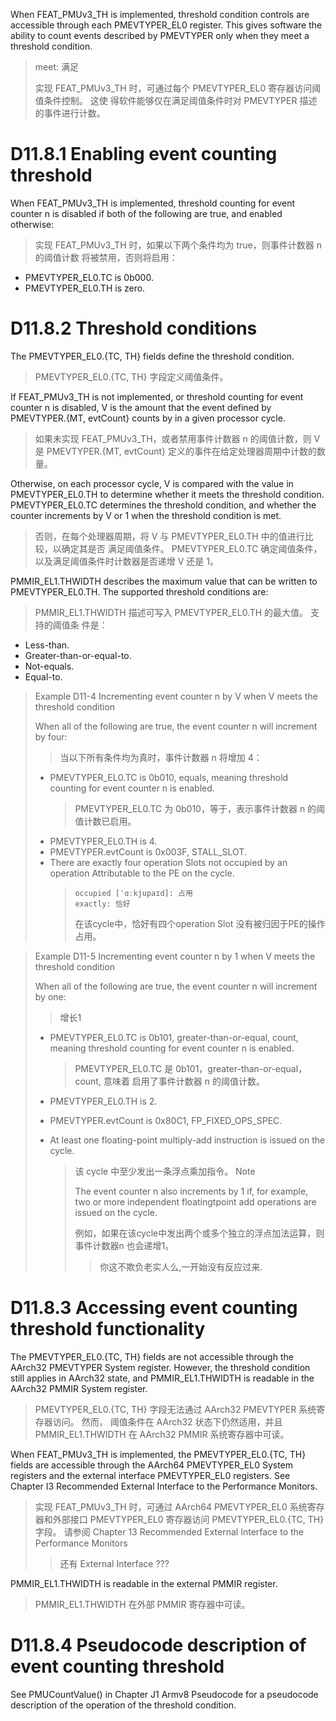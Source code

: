 When FEAT_PMUv3_TH is implemented, threshold condition controls are accessible
through each PMEVTYPER<n>_EL0 register. This gives software the ability to
count events described by PMEVTYPER<n> only when they meet a threshold
condition.

> meet: 满足
>
> 实现 FEAT_PMUv3_TH 时，可通过每个 PMEVTYPER_EL0 寄存器访问阈值条件控制。 这使
> 得软件能够仅在满足阈值条件时对 PMEVTYPER 描述的事件进行计数。

# D11.8.1 Enabling event counting threshold
When FEAT_PMUv3_TH is implemented, threshold counting for event counter n is
disabled if both of the following are true, and enabled otherwise:
> 实现 FEAT_PMUv3_TH 时，如果以下两个条件均为 true，则事件计数器 n 的阈值计数
> 将被禁用，否则将启用：
* PMEVTYPER<n>_EL0.TC is 0b000.
* PMEVTYPER<n>_EL0.TH is zero.

# D11.8.2 Threshold conditions
The PMEVTYPER<n>_EL0.{TC, TH} fields define the threshold condition.
> PMEVTYPER_EL0.{TC, TH} 字段定义阈值条件。

If FEAT_PMUv3_TH is not implemented, or threshold counting for event counter n
is disabled, V is the amount that the event defined by PMEVTYPER<n>.{MT,
evtCount} counts by in a given processor cycle.

> 如果未实现 FEAT_PMUv3_TH，或者禁用事件计数器 n 的阈值计数，则 V 是 
> PMEVTYPER.{MT, evtCount} 定义的事件在给定处理器周期中计数的数量。

Otherwise, on each processor cycle, V is compared with the value in
PMEVTYPER<n>_EL0.TH to determine whether it meets the threshold condition.
PMEVTYPER<n>_EL0.TC determines the threshold condition, and whether the counter
increments by V or 1 when the threshold condition is met.

> 否则，在每个处理器周期，将 V 与 PMEVTYPER_EL0.TH 中的值进行比较，以确定其是否
> 满足阈值条件。 PMEVTYPER_EL0.TC 确定阈值条件，以及满足阈值条件时计数器是否递增 
> V 还是 1。

PMMIR_EL1.THWIDTH describes the maximum value that can be written to
PMEVTYPER<n>_EL0.TH. The supported threshold conditions are:
> PMMIR_EL1.THWIDTH 描述可写入 PMEVTYPER_EL0.TH 的最大值。 支持的阈值条
> 件是：

* Less-than.
* Greater-than-or-equal-to.
* Not-equals.
* Equal-to.

> Example D11-4 Incrementing event counter n by V when V meets the threshold
> condition
>
> When all of the following are true, the event counter n will increment by
> four:
> > 当以下所有条件均为真时，事件计数器 n 将增加 4：
> * PMEVTYPER<n>_EL0.TC is 0b010, equals, meaning threshold counting for event
>   counter n is enabled.
>   > PMEVTYPER_EL0.TC 为 0b010，等于，表示事件计数器 n 的阈值计数已启用。
> * PMEVTYPER<n>_EL0.TH is 4.
> * PMEVTYPER<n>.evtCount is 0x003F, STALL_SLOT.
> * There are exactly four operation Slots not occupied by an operation
>   Attributable to the PE on the cycle.
>   > ```
>   > occupied [ˈɑːkjupaɪd]: 占用
>   > exactly: 恰好
>   > ```
>   >
>   > 在该cycle中，恰好有四个operation Slot 没有被归因于PE的操作占用。

> Example D11-5 Incrementing event counter n by 1 when V meets the threshold
> condition
>
> When all of the following are true, the event counter n will increment by
> one:
> > 增长1
> * PMEVTYPER<n>_EL0.TC is 0b101, greater-than-or-equal, count, meaning
>   threshold counting for event counter n is enabled.
>   > PMEVTYPER<n>_EL0.TC 是 0b101，greater-than-or-equal，count, 意味着
>   > 启用了事件计数器 n 的阈值计数。
> * PMEVTYPER<n>_EL0.TH is 2.
> * PMEVTYPER<n>.evtCount is 0x80C1, FP_FIXED_OPS_SPEC.
>
> * At least one floating-point multiply-add instruction is issued on the
>   cycle. 
>   > 该 cycle 中至少发出一条浮点乘加指令。
>   > Note 
>   > 
>   > The event counter n also increments by 1 if, for example, two or more
>   > independent floatingtpoint add  operations are issued on the cycle.
>   >
>   > 例如，如果在该cycle中发出两个或多个独立的浮点加法运算，则事件计数器n
>   > 也会递增1。
>   >> 你这不欺负老实人么,一开始没有反应过来.

# D11.8.3 Accessing event counting threshold functionality

The PMEVTYPER<n>_EL0.{TC, TH} fields are not accessible through the AArch32
PMEVTYPER<n> System register. However, the threshold condition still applies in
AArch32 state, and PMMIR_EL1.THWIDTH is readable in the AArch32 PMMIR System
register.
> PMEVTYPER_EL0.{TC, TH} 字段无法通过 AArch32 PMEVTYPER 系统寄存器访问。 然而，
> 阈值条件在 AArch32 状态下仍然适用，并且 PMMIR_EL1.THWIDTH 在 AArch32 PMMIR 
> 系统寄存器中可读。

When FEAT_PMUv3_TH is implemented, the PMEVTYPER<n>_EL0.{TC, TH} fields are
accessible through the AArch64 PMEVTYPER<n>_EL0 System registers and the
external interface PMEVTYPER<n>_EL0 registers. See Chapter I3 Recommended
External Interface to the Performance Monitors.
> 实现 FEAT_PMUv3_TH 时，可通过 AArch64 PMEVTYPER_EL0 系统寄存器和外部接口 
> PMEVTYPER_EL0 寄存器访问 PMEVTYPER_EL0.{TC, TH} 字段。 请参阅 Chapter 13 
> Recommended External Interface to the Performance Monitors
>
> > 还有 External Interface ???

PMMIR_EL1.THWIDTH is readable in the external PMMIR register.
> PMMIR_EL1.THWIDTH 在外部 PMMIR 寄存器中可读。

# D11.8.4 Pseudocode description of event counting threshold

See PMUCountValue() in Chapter J1 Armv8 Pseudocode for a pseudocode description
of the operation of the threshold condition.
